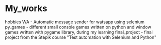 # My_works
hobbies
WA - Automatic message sender for watsapp using selenium
py_games - different small console games written on python and window games written with pygame library, during my learning
final_project - final project from the Stepik course "Test automation with Selenium and Python"

